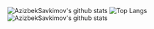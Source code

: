 ![AzizbekSavkimov's github stats](https://github-readme-stats.vercel.app/api?username=AzizbekSavkimov&show_icons=true&theme=algolia&count_private=true)
![Top Langs](https://github-readme-stats.vercel.app/api/top-langs/?username=AzizbekSavkimov&theme=algolia&layout=compact&langs_count=10&hide=Jupyter%20Notebook&bg_color=30,e96443,904e95&title_color=fff&text_color=fff)
![AzizbekSavkimov's github stats](https://github-readme-stats.vercel.app/api?username=AzizbekSavkimov&bg_color=30,e96443,904e95&title_color=fff&text_color=fff)
